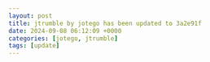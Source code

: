 ```yaml
---
layout: post
title: jtrumble by jotego has been updated to 3a2e91f
date: 2024-09-08 06:12:09 +0000
categories: [jotego, jtrumble]
tags: [update]
---
```


